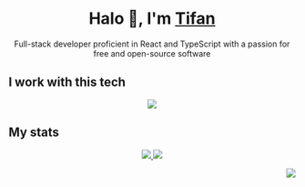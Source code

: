 <h1 align="center">Halo 👋, I'm <a href="https://tifan.me/">Tifan</a></h1>

<p align="center">Full-stack developer proficient in React and TypeScript with a passion for free and open-source software</p>

## I work with this tech
<p align="center">
  <a href="#">
    <img src="https://skillicons.dev/icons?i=typescript,react,firebase,googlecloud,deno,nodejs,linux,bash" />
  </a>
</p>

## My stats
<p align="center">
  <a href="#">
    <img src="https://github-readme-stats.vercel.app/api?username=tifandotme&show_icons=true&hide_rank=true&custom_title=Stats&hide=issues&count_private=true&hide_border=true&theme=github_dark&disable_animations=true" />
    <img src="https://github-readme-stats.vercel.app/api/top-langs/?username=tifandotme&layout=compact&theme=github_dark&disable_animations=true&hide_border=true" />
  </a>
</p>

<p align="right">
  <a href="#">
    <img src="https://komarev.com/ghpvc/?username=tifandotme&style=flat-square" />
  </a>
</p>

<!--
Skillicons soon-to-be-added icons:
prisma,tailwindcss,astro,sentry,nextjs,planetscale,postgress,postman,rabbitmq,redis,wasm

Notable stats:
- https://git.io/streak-stats
- https://www.githubtrends.io/wrapped/tifandotme
- https://github.com/gautamkrishnar/blog-post-workflow

TODO: Add WakaTime stats once I have decent amount of data
-->
